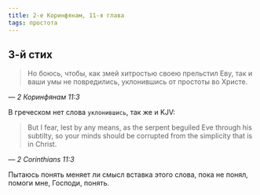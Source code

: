 ```yaml
---
title: 2-е Коринфянам, 11-я глава
tags: простота
---
```


## 3-й стих

> Но боюсь, чтобы, как змей хитростью своею прельстил Еву, так и ваши умы не повредились, уклонившись от простоты во Христе.

— <cite>2&nbsp;Коринфянам&nbsp;11:3</cite>

В греческом нет слова `уклонившись`, так же и KJV:

> But I fear, lest by any means, as the serpent beguiled Eve through his subtilty, so your minds should be corrupted from the simplicity that is in Christ.

— <cite>2&nbsp;Corinthians&nbsp;11:3</cite>

Пытаюсь понять меняет ли смысл вставка этого слова, пока не понял, помоги мне, Господи, понять.
